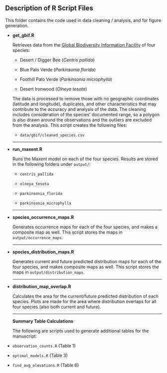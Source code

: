 ## Description of R Script Files

This folder contains the code used in data cleaning / analysis, and for figure generation.

-   **get_gbif.R**

    Retrieves data from the [Global Biodiversity Information Facility](https://www.gbif.org/) of four species:

    -   Desert / Digger Bee (*Centris pallida*)

    -   Blue Palo Verde (*Parkinsonia florida*)

    -   Foothill Palo Verde (*Parkinsonia microphylla*)

    -   Desert Ironwood (*Olneya tesota*)

    The data is processed to remove those with no geographic coordinates (latitude and longitude), duplicates, and other characteristics that may contribute to the accuracy and analysis of the data. The cleaning includes consideration of the species' documented range, so a polygon is also drawn around the observations and the outliers are excluded from the analysis. This script creates the following files:

    -   `data/gbif/cleaned_species.csv`

    ------------------------------------------------------------------------

-   **run_maxent.R**

    Runs the Maxent model on each of the four species. Results are stored in the following folders under `output/`:

    -   `centris_pallida`

    -   `olneya_tesota`

    -   `parkinsonia_florida`

    -   `parkinsonia_microphylla`

    ------------------------------------------------------------------------

-   **species_occurrence_maps.R**

    Generates occurrence maps for each of the four species, and makes a composite map as well. This script stores the maps in `output/occurrence_maps`.

    ------------------------------------------------------------------------

-   **species_distribution_maps.R**

    Generates current and future predicted distribution maps for each of the four species, and makes composite maps as well. This script stores the maps in `output/distribution_maps`.

    ------------------------------------------------------------------------

-   **distribution_map_overlap.R**

    Calculates the area for the current/future predicted distribution of each species. Plots are made for the area where distribution overlaps for all four species (also both current and future).

    ------------------------------------------------------------------------

    **Summary Table Calculations**

    The following are scripts used to generate additional tables for the manuscript:

-   `observation_counts.R` (Table 1)

-   `optimal_models.R` (Table 3)

-   `find_avg_elevations.R` (Table 6)
